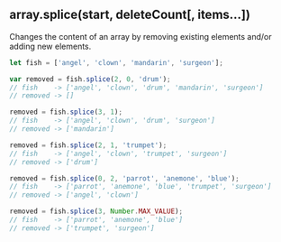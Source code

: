 ## array.splice(start, deleteCount[, items...])

Changes the content of an array by removing existing elements and/or adding new elements.

```js
let fish = ['angel', 'clown', 'mandarin', 'surgeon'];

var removed = fish.splice(2, 0, 'drum');
// fish    -> ['angel', 'clown', 'drum', 'mandarin', 'surgeon']
// removed -> []

removed = fish.splice(3, 1);
// fish    -> ['angel', 'clown', 'drum', 'surgeon']
// removed -> ['mandarin']

removed = fish.splice(2, 1, 'trumpet');
// fish    -> ['angel', 'clown', 'trumpet', 'surgeon']
// removed -> ['drum']

removed = fish.splice(0, 2, 'parrot', 'anemone', 'blue');
// fish    -> ['parrot', 'anemone', 'blue', 'trumpet', 'surgeon']
// removed -> ['angel', 'clown']

removed = fish.splice(3, Number.MAX_VALUE);
// fish    -> ['parrot', 'anemone', 'blue']
// removed -> ['trumpet', 'surgeon']
```              